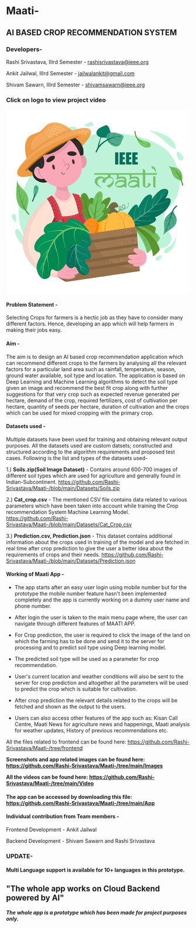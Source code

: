 # Maati-
## AI BASED CROP RECOMMENDATION SYSTEM

### Developers- 
Rashi Srivastava, IIIrd Semester - rashisrivastava@ieee.org

Ankit Jailwal, IIIrd Semester - jailwalankit@gmail.com

Shivam Sawarn, IIIrd Semester - shivamsawarn@ieee.org

### Click on logo to view project video
[![Click here to view project video](https://github.com/Ankit-jailwal/Maati-AI-Based-Crop-recommendation-App-/blob/main/maati%20main.png)](https://youtu.be/VEyWyYo9Lbw)

#### Problem Statement - 
Selecting Crops for farmers is a hectic job as they have to consider many different factors. Hence, developing an app which will help farmers in making their jobs easy.

#### Aim - 
The aim is to design an AI based crop recommendation application which can recommend different crops to the farmers by analysing all the relevant factors for a particular land area such as rainfall, temperature, season, ground water available, soil type and location. The application is based on Deep Learning and Machine Learning algorithms to detect the soil type given an image and recommend the best fit crop along with further suggestions for that very crop such as expected revenue generated per hectare, demand of the crop, required fertilizers, cost of cultivation per hectare, quantity of seeds per hectare, duration of cultivation and the crops which can be used for mixed cropping with the primary crop.

#### Datasets used - 
Multiple datasets have been used for training and obtaining relevant output purposes. All the datasets used are custom datsets; constructed and structured according to the algorithm requirements and proposed test cases. Following is the list and types of the datasets used-

1.) **Soils.zip(Soil Image Dataset)** - Contains around 600-700 images of different soil types which are used for agriculture and generally found in Indian-Subcontinent.
    https://github.com/Rashi-Srivastava/Maati-/blob/main/Datasets/Soils.zip
    
2.) **Cat_crop.csv** - The mentioned CSV file contains data related to various parameters which have been taken into account while training the Crop recommendation System Machine Learning Model.
    https://github.com/Rashi-Srivastava/Maati-/blob/main/Datasets/Cat_Crop.csv
    
3.) **Prediction.csv, Prediction.json** - This dataset contains additional information about the crops used in training of the model and are fetched in real time after crop prediction to give the user a better idea about the requirements of crops and their needs. 
    https://github.com/Rashi-Srivastava/Maati-/blob/main/Datasets/Prediction.json
    
#### Working of Maati App - 
- The app starts after an easy user login using mobile number but for the prototype the mobile number feature hasn't been implemented completely and the app is currently working on a dummy user name and phone number. 

- After login the user is taken to the main menu page where, the user can navigate through different features of MAATI APP.

- For Crop prediction, the user is required to click the image of the land on which the farming has to be done and send it to the server for processing and to predict soil type using Deep learning model.

- The predicted soil type will be used as a parameter for crop recommendation.

- User's current location and weather conditions will also be sent to the server for crop prediction and altogether all the parameters will be used to predict the crop which is suitable for cultivation.

- After crop prediction the relevant details related to the crops will be fetched and shown as the output to the users.
- Users can also access other features of the app such as: Kisan Call Centre, Maati News for agriculture news and happenings, Maati analysis for weather updates, History of previous recommendations etc. 

All the files related to frontend can be found here: https://github.com/Rashi-Srivastava/Maati-/tree/frontend

**Screenshots and app related images can be found here: https://github.com/Rashi-Srivastava/Maati-/tree/main/Images**

**All the videos can be found here: https://github.com/Rashi-Srivastava/Maati-/tree/main/Video**

#### The app can be accessed by downloading this file: https://github.com/Rashi-Srivastava/Maati-/tree/main/App

#### Individual contribution from Team members - 

Frontend Development - Ankit Jailwal

Backend Development - Shivam Sawarn and Rashi Srivastava

### UPDATE-
#### Multi Language support is available for 10+ languages in this prototype.

## "The whole app works on Cloud Backend powered by AI"

##### The whole app is a prototype which has been made for project purposes only.


